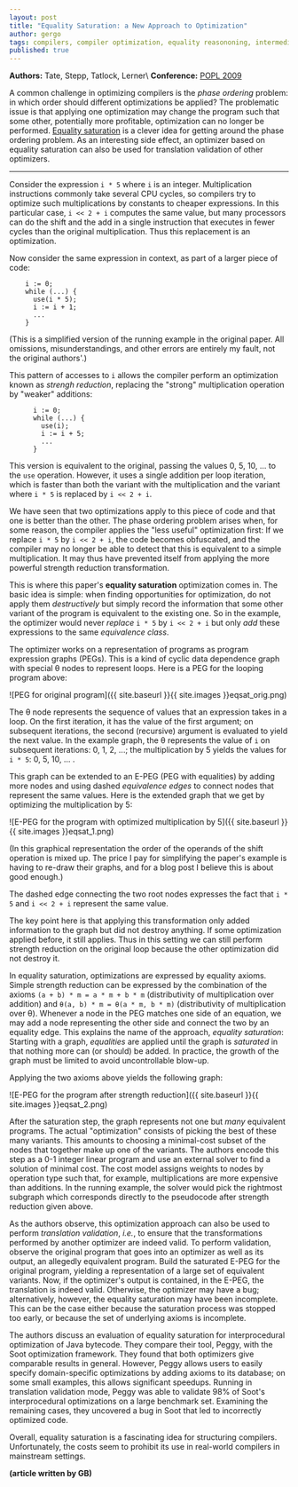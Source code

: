```yaml
---
layout: post
title: "Equality Saturation: a New Approach to Optimization"
author: gergo
tags: compilers, compiler optimization, equality reasononing, intermediate representation
published: true
---
```


**Authors:** Tate, Stepp, Tatlock, Lerner\\
**Conference:** [POPL 2009](http://cseweb.ucsd.edu/conferences/popl/09/)

A common challenge in optimizing compilers is the *phase ordering* problem:
in which order should different optimizations be applied? The problematic
issue is that applying one optimization may change the program such that
some other, potentially more profitable, optimization can no longer be
performed. [Equality
saturation](http://www.cs.cornell.edu/~ross/publications/eqsat/) is a clever
idea for getting around the phase ordering problem. As an interesting side
effect, an optimizer based on equality saturation can also be used for
translation validation of other optimizers.

<!--more-->
-----

Consider the expression `i * 5` where `i` is an integer. Multiplication
instructions commonly take several CPU cycles, so compilers try to optimize
such multiplications by constants to cheaper expressions. In this particular
case, `i << 2 + i` computes the same value, but many processors can do the
shift and the add in a single instruction that executes in fewer cycles than
the original multiplication. Thus this replacement is an optimization.

Now consider the same expression in context, as part of a larger piece of
code:

        i := 0;
        while (...) {
          use(i * 5);
          i := i + 1;
          ...
        }

(This is a simplified version of the running example in the original paper.
All omissions, misunderstandings, and other errors are entirely my fault,
not the original authors'.)

This pattern of accesses to `i` allows the compiler perform an optimization
known as *strengh reduction*, replacing the "strong" multiplication
operation by "weaker" additions:

          i := 0;
          while (...) {
            use(i);
            i := i + 5;
            ...
          }

This version is equivalent to the original, passing the values 0, 5, 10, ...
to the `use` operation. However, it uses a single addition per loop
iteration, which is faster than both the variant with the multiplication and
the variant where `i * 5` is replaced by `i << 2 + i`.

We have seen that two optimizations apply to this piece of code and that one
is better than the other. The phase ordering problem arises when, for some
reason, the compiler applies the "less useful" optimization first: If we
replace `i * 5` by `i << 2 + i`, the code becomes obfuscated, and the
compiler may no longer be able to detect that this is equivalent to a simple
multiplication. It may thus have prevented itself from applying the more
powerful strength reduction transformation.

This is where this paper's **equality saturation** optimization comes
in. The basic idea is simple: when finding opportunities for optimization,
do not apply them *destructively* but simply record the information that
some other variant of the program is equivalent to the existing one. So in
the example, the optimizer would never *replace* `i * 5` by `i << 2 + i`
but only *add* these expressions to the same *equivalence class*.

The optimizer works on a representation of programs as program expression
graphs (PEGs). This is a kind of cyclic data dependence graph with special θ
nodes to represent loops. Here is a PEG for the looping program above:

![PEG for original program]({{ site.baseurl }}{{ site.images }}eqsat_orig.png)

The θ node represents the sequence of values that an expression takes in a
loop. On the first iteration, it has the value of the first argument; on
subsequent iterations, the second (recursive) argument is evaluated to yield
the next value. In the example graph, the θ represents the value of `i` on
subsequent iterations: 0, 1, 2, ...; the multiplication by 5 yields the
values for `i * 5`: 0, 5, 10, ... .

This graph can be extended to an E-PEG (PEG with equalities) by adding more
nodes and using dashed *equivalence edges* to connect nodes that represent
the same values. Here is the extended graph that we get by optimizing the
multiplication by 5:

![E-PEG for the program with optimized multiplication by 5]({{ site.baseurl }}{{ site.images }}eqsat_1.png)

(In this graphical representation the order of the operands of the shift
operation is mixed up. The price I pay for simplifying the paper's example
is having to re-draw their graphs, and for a blog post I believe this is
about good enough.)

The dashed edge connecting the two root nodes expresses the fact that `i *
5` and `i << 2 + i` represent the same value.

The key point here is that applying this transformation only added
information to the graph but did not destroy anything. If some optimization
applied before, it still applies. Thus in this setting we can still perform
strength reduction on the original loop because the other optimization did
not destroy it.

In equality saturation, optimizations are expressed by
equality axioms. Simple strength reduction can be expressed by the
combination of the axioms `(a + b) * m = a * m + b * m` (distributivity of
multiplication over addition) and `θ(a, b) * m = θ(a * m, b * m)`
(distributivity of multiplication over θ). Whenever a node in the PEG
matches one side of an equation, we may add a node representing the other
side and connect the two by an equality edge. This explains the name of the
approach, *equality saturation*: Starting with a graph, *equalities* are
applied until the graph is *saturated* in that nothing more can (or should)
be added. In practice, the growth of the graph must be limited to avoid
uncontrollable blow-up.

Applying the two axioms above yields the following graph:

![E-PEG for the program after strength reduction]({{ site.baseurl }}{{ site.images }}eqsat_2.png)

After the saturation step, the graph represents not one but *many*
equivalent programs. The actual "optimization" consists of picking the best
of these many variants. This amounts to choosing a minimal-cost subset of
the nodes that together make up one of the variants. The authors encode this
step as a 0-1 integer linear program and use an external solver to find a
solution of minimal cost. The cost model assigns weights to nodes by
operation type such that, for example, multiplications are more expensive
than additions. In the running example, the solver would pick the rightmost
subgraph which corresponds directly to the pseudocode after strength
reduction given above.

As the authors observe, this optimization approach can also be used to
perform *translation validation*, *i.e.*, to ensure that the
transformations performed by another optimizer are indeed valid. To perform
validation, observe the original program that goes into an optimizer as
well as its output, an allegedly equivalent program. Build the saturated
E-PEG for the original program, yielding a representation of a large set of
equivalent variants. Now, if the optimizer's output is contained, in the
E-PEG, the translation is indeed valid. Otherwise, the optimizer may have a
bug; alternatively, however, the equality saturation may have been
incomplete.  This can be the case either because the saturation process was
stopped too early, or because the set of underlying axioms is incomplete.

The authors discuss an evaluation of equality saturation for interprocedural
optimization of Java bytecode. They compare their tool, Peggy, with the Soot
optimization framework. They found that both optimizers give comparable
results in general. However, Peggy allows users to easily specify
domain-specific optimizations by adding axioms to its database; on some
small examples, this allows significant speedups. Running in translation
validation mode, Peggy was able to validate 98% of Soot's interprocedural
optimizations on a large benchmark set. Examining the remaining cases, they
uncovered a bug in Soot that led to incorrectly optimized code.

Overall, equality saturation is a fascinating idea for structuring
compilers. Unfortunately, the costs seem to prohibit its use in real-world
compilers in mainstream settings.

**(article written by GB)**
